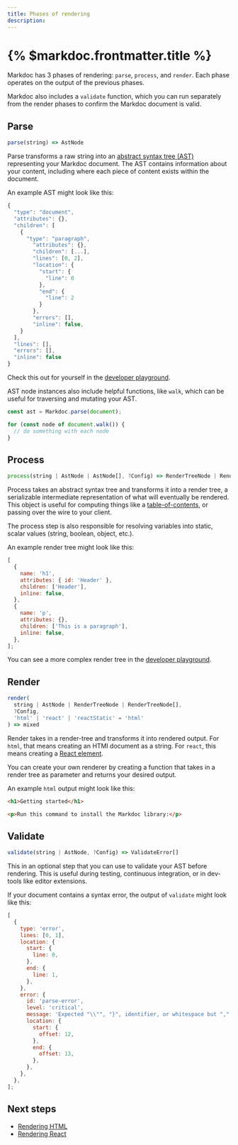 ```yaml
---
title: Phases of rendering
description:
---
```


# {% $markdoc.frontmatter.title %}

Markdoc has 3 phases of rendering: `parse`, `process`, and `render`. Each phase operates on the output of the previous phases.

Markdoc also includes a `validate` function, which you can run separately from the render phases to confirm the Markdoc document is valid.

## Parse

```js
parse(string) => AstNode
```

Parse transforms a raw string into an [abstract syntax tree (AST)](https://en.wikipedia.org/wiki/Abstract_syntax_tree) representing your Markdoc document. The AST contains information about your content, including where each piece of content exists within the document.

An example AST might look like this:

```js
{
  "type": "document",
  "attributes": {},
  "children": [
    {
      "type": "paragraph",
        "attributes": {},
        "children": [...],
        "lines": [0, 2],
        "location": {
          "start": {
            "line": 0
          },
          "end": {
            "line": 2
          }
        },
        "errors": [],
        "inline": false,
    }
  ],
  "lines": [],
  "errors": [],
  "inline": false
}
```

Check this out for yourself in the [developer playground](/sandbox?mode=ast).

AST node instances also include helpful functions, like `walk`, which can be useful for traversing and mutating your AST.

```js
const ast = Markdoc.parse(document);

for (const node of document.walk()) {
  // do something with each node
}
```

## Process

```js
process(string | AstNode | AstNode[], ?Config) => RenderTreeNode | RenderTreeNode[]
```

Process takes an abstract syntax tree and transforms it into a render tree, a serializable intermediate representation of what will eventually be rendered. This object is useful for computing things like a [table-of-contents](/docs/examples#table-of-contents), or passing over the wire to your client.

The process step is also responsible for resolving variables into static, scalar values (string, boolean, object, etc.).

An example render tree might look like this:

```js
[
  {
    name: 'h1',
    attributes: { id: 'Header' },
    children: ['Header'],
    inline: false,
  },
  {
    name: 'p',
    attributes: {},
    children: ['This is a paragraph'],
    inline: false,
  },
];
```

You can see a more complex render tree in the [developer playground](/sandbox?mode=process).

## Render

```js
render(
  string | AstNode | RenderTreeNode | RenderTreeNode[],
  ?Config,
  'html' | 'react' | 'reactStatic' = 'html'
) => mixed
```

Render takes in a render-tree and transforms it into rendered output. For `html`, that means creating an HTMl document as a string. For `react`, this means creating a [React element](https://reactjs.org/docs/rendering-elements.html).

You can create your own renderer by creating a function that takes in a render tree as parameter and returns your desired output.

An example `html` output might look like this:

```html
<h1>Getting started</h1>

<p>Run this command to install the Markdoc library:</p>
```

## Validate

```js
validate(string | AstNode, ?Config) => ValidateError[]
```

This in an optional step that you can use to validate your AST before rendering. This is useful during testing, continuous integration, or in dev-tools like editor extensions.

If your document contains a syntax error, the output of `validate` might look like this:

```js
[
  {
    type: 'error',
    lines: [0, 1],
    location: {
      start: {
        line: 0,
      },
      end: {
        line: 1,
      },
    },
    error: {
      id: 'parse-error',
      level: 'critical',
      message: 'Expected "\\"", "}", identifier, or whitespace but "," found.',
      location: {
        start: {
          offset: 12,
        },
        end: {
          offset: 13,
        },
      },
    },
  },
];
```

## Next steps

- [Rendering HTML](/docs/rendering/html)
- [Rendering React](/docs/rendering/react)

